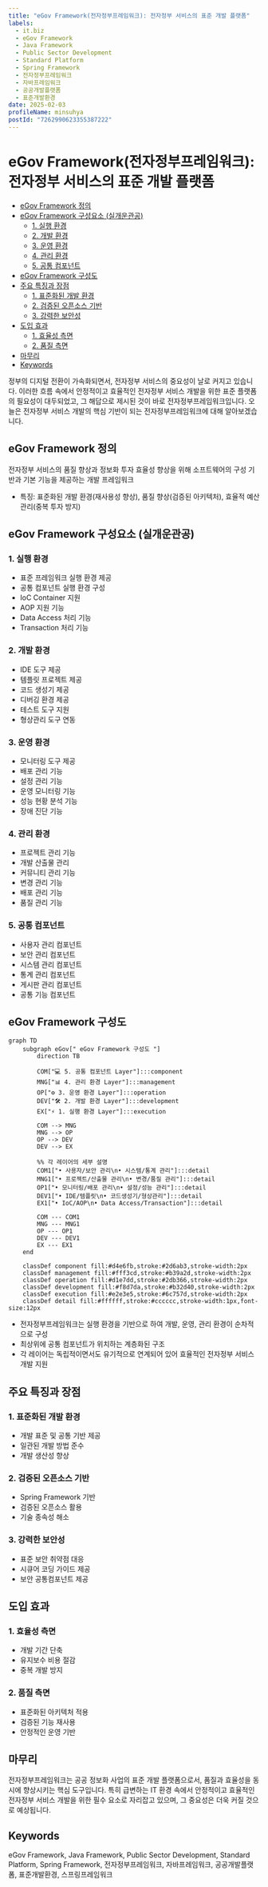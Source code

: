 ```yaml
---
title: "eGov Framework(전자정부프레임워크): 전자정부 서비스의 표준 개발 플랫폼"
labels:
  - it.biz
  - eGov Framework
  - Java Framework
  - Public Sector Development
  - Standard Platform
  - Spring Framework
  - 전자정부프레임워크
  - 자바프레임워크
  - 공공개발플랫폼
  - 표준개발환경
date: 2025-02-03
profileName: minsuhya
postId: "7262990623355387222"
---
```


# eGov Framework(전자정부프레임워크): 전자정부 서비스의 표준 개발 플랫폼

<!-- mtoc-start -->

- [eGov Framework 정의](#egov-framework-정의)
- [eGov Framework 구성요소 (실개운관공)](#egov-framework-구성요소-실개운관공)
  - [1. 실행 환경](#1-실행-환경)
  - [2. 개발 환경](#2-개발-환경)
  - [3. 운영 환경](#3-운영-환경)
  - [4. 관리 환경](#4-관리-환경)
  - [5. 공통 컴포넌트](#5-공통-컴포넌트)
- [eGov Framework 구성도](#egov-framework-구성도)
- [주요 특징과 장점](#주요-특징과-장점)
  - [1. 표준화된 개발 환경](#1-표준화된-개발-환경)
  - [2. 검증된 오픈소스 기반](#2-검증된-오픈소스-기반)
  - [3. 강력한 보안성](#3-강력한-보안성)
- [도입 효과](#도입-효과)
  - [1. 효율성 측면](#1-효율성-측면)
  - [2. 품질 측면](#2-품질-측면)
- [마무리](#마무리)
- [Keywords](#keywords)

<!-- mtoc-end -->

정부의 디지털 전환이 가속화되면서, 전자정부 서비스의 중요성이 날로 커지고 있습니다. 이러한 흐름 속에서 안정적이고 효율적인 전자정부 서비스 개발을 위한 표준 플랫폼의 필요성이 대두되었고, 그 해답으로 제시된 것이 바로 전자정부프레임워크입니다. 오늘은 전자정부 서비스 개발의 핵심 기반이 되는 전자정부프레임워크에 대해 알아보겠습니다.

## eGov Framework 정의

전자정부 서비스의 품질 향상과 정보화 투자 효율성 향상을 위해 소프트웨어의 구성 기반과 기본 기능을 제공하는 개발 프레임워크

- 특징: 표준화된 개발 환경(재사용성 향상), 품질 향상(검증된 아키텍처), 효율적 예산 관리(중복 투자 방지)

## eGov Framework 구성요소 (실개운관공)

### 1. 실행 환경

- 표준 프레임워크 실행 환경 제공
- 공통 컴포넌트 실행 환경 구성
- IoC Container 지원
- AOP 지원 기능
- Data Access 처리 기능
- Transaction 처리 기능

### 2. 개발 환경

- IDE 도구 제공
- 템플릿 프로젝트 제공
- 코드 생성기 제공
- 디버깅 환경 제공
- 테스트 도구 지원
- 형상관리 도구 연동

### 3. 운영 환경

- 모니터링 도구 제공
- 배포 관리 기능
- 설정 관리 기능
- 운영 모니터링 기능
- 성능 현황 분석 기능
- 장애 진단 기능

### 4. 관리 환경

- 프로젝트 관리 기능
- 개발 산출물 관리
- 커뮤니티 관리 기능
- 변경 관리 기능
- 배포 관리 기능
- 품질 관리 기능

### 5. 공통 컴포넌트

- 사용자 관리 컴포넌트
- 보안 관리 컴포넌트
- 시스템 관리 컴포넌트
- 통계 관리 컴포넌트
- 게시판 관리 컴포넌트
- 공통 기능 컴포넌트

## eGov Framework 구성도

```mermaid
graph TD
    subgraph eGov[" eGov Framework 구성도 "]
        direction TB

        COM["💻 5. 공통 컴포넌트 Layer"]:::component
        MNG["📊 4. 관리 환경 Layer"]:::management
        OP["⚙️ 3. 운영 환경 Layer"]:::operation
        DEV["🛠️ 2. 개발 환경 Layer"]:::development
        EX["⚡ 1. 실행 환경 Layer"]:::execution

        COM --> MNG
        MNG --> OP
        OP --> DEV
        DEV --> EX

        %% 각 레이어의 세부 설명
        COM1["• 사용자/보안 관리\n• 시스템/통계 관리"]:::detail
        MNG1["• 프로젝트/산출물 관리\n• 변경/품질 관리"]:::detail
        OP1["• 모니터링/배포 관리\n• 설정/성능 관리"]:::detail
        DEV1["• IDE/템플릿\n• 코드생성기/형상관리"]:::detail
        EX1["• IoC/AOP\n• Data Access/Transaction"]:::detail

        COM --- COM1
        MNG --- MNG1
        OP --- OP1
        DEV --- DEV1
        EX --- EX1
    end

    classDef component fill:#d4e6fb,stroke:#2d6ab3,stroke-width:2px
    classDef management fill:#fff3cd,stroke:#b39a2d,stroke-width:2px
    classDef operation fill:#d1e7dd,stroke:#2db366,stroke-width:2px
    classDef development fill:#f8d7da,stroke:#b32d40,stroke-width:2px
    classDef execution fill:#e2e3e5,stroke:#6c757d,stroke-width:2px
    classDef detail fill:#ffffff,stroke:#cccccc,stroke-width:1px,font-size:12px
```

- 전자정부프레임워크는 실행 환경을 기반으로 하여 개발, 운영, 관리 환경이 순차적으로 구성
- 최상위에 공통 컴포넌트가 위치하는 계층화된 구조
- 각 레이어는 독립적이면서도 유기적으로 연계되어 있어 효율적인 전자정부 서비스 개발 지원

## 주요 특징과 장점

### 1. 표준화된 개발 환경

- 개발 표준 및 공통 기반 제공
- 일관된 개발 방법 준수
- 개발 생산성 향상

### 2. 검증된 오픈소스 기반

- Spring Framework 기반
- 검증된 오픈소스 활용
- 기술 종속성 해소

### 3. 강력한 보안성

- 표준 보안 취약점 대응
- 시큐어 코딩 가이드 제공
- 보안 공통컴포넌트 제공

## 도입 효과

### 1. 효율성 측면

- 개발 기간 단축
- 유지보수 비용 절감
- 중복 개발 방지

### 2. 품질 측면

- 표준화된 아키텍처 적용
- 검증된 기능 재사용
- 안정적인 운영 기반

## 마무리

전자정부프레임워크는 공공 정보화 사업의 표준 개발 플랫폼으로서, 품질과 효율성을 동시에 향상시키는 핵심 도구입니다. 특히 급변하는 IT 환경 속에서 안정적이고 효율적인 전자정부 서비스 개발을 위한 필수 요소로 자리잡고 있으며, 그 중요성은 더욱 커질 것으로 예상됩니다.

## Keywords

eGov Framework, Java Framework, Public Sector Development, Standard Platform, Spring Framework, 전자정부프레임워크, 자바프레임워크, 공공개발플랫폼, 표준개발환경, 스프링프레임워크